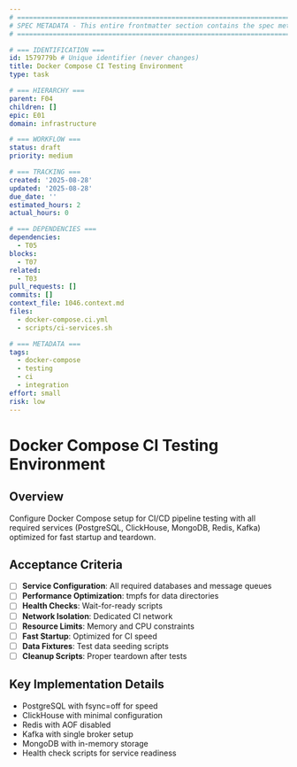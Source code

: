 ```yaml
---
# ============================================================================
# SPEC METADATA - This entire frontmatter section contains the spec metadata
# ============================================================================

# === IDENTIFICATION ===
id: 1579779b # Unique identifier (never changes)
title: Docker Compose CI Testing Environment
type: task

# === HIERARCHY ===
parent: F04
children: []
epic: E01
domain: infrastructure

# === WORKFLOW ===
status: draft
priority: medium

# === TRACKING ===
created: '2025-08-28'
updated: '2025-08-28'
due_date: ''
estimated_hours: 2
actual_hours: 0

# === DEPENDENCIES ===
dependencies:
  - T05
blocks:
  - T07
related:
  - T03
pull_requests: []
commits: []
context_file: 1046.context.md
files:
  - docker-compose.ci.yml
  - scripts/ci-services.sh

# === METADATA ===
tags:
  - docker-compose
  - testing
  - ci
  - integration
effort: small
risk: low
---
```


# Docker Compose CI Testing Environment

## Overview

Configure Docker Compose setup for CI/CD pipeline testing with all required services (PostgreSQL, ClickHouse, MongoDB, Redis, Kafka) optimized for fast startup and teardown.

## Acceptance Criteria

- [ ] **Service Configuration**: All required databases and message queues
- [ ] **Performance Optimization**: tmpfs for data directories
- [ ] **Health Checks**: Wait-for-ready scripts
- [ ] **Network Isolation**: Dedicated CI network
- [ ] **Resource Limits**: Memory and CPU constraints
- [ ] **Fast Startup**: Optimized for CI speed
- [ ] **Data Fixtures**: Test data seeding scripts
- [ ] **Cleanup Scripts**: Proper teardown after tests

## Key Implementation Details

- PostgreSQL with fsync=off for speed
- ClickHouse with minimal configuration
- Redis with AOF disabled
- Kafka with single broker setup
- MongoDB with in-memory storage
- Health check scripts for service readiness
